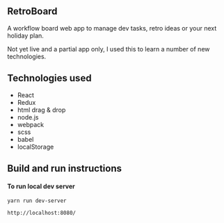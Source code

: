 ## RetroBoard

A workflow board web app to manage dev tasks, retro ideas or your next holiday plan.

Not yet live and a partial app only, I used this to learn a number of new technologies.


## Technologies used

- React
- Redux
- html drag & drop
- node.js
- webpack
- scss
- babel
- localStorage


## Build and run instructions

#### To run local dev server
```
yarn run dev-server

http://localhost:8080/
```